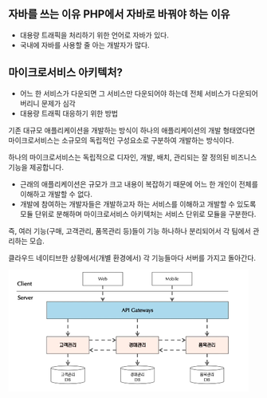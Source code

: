 ## 자바를 쓰는 이유 PHP에서 자바로 바꿔야 하는 이유

* 대용량 트래픽을 처리하기 위한 언어로 자바가 있다.
* 국내에 자바를 사용할 줄 아는 개발자가 많다.



## 마이크로서비스 아키텍처?

* 어느 한 서비스가 다운되면 그 서비스만 다운되어야 하는데 전체 서비스가 다운되어버리니 문제가 심각
* 대용량 트래픽 대응하기 위한 방법

기존 대규모 애플리케이션을 개발하는 방식이 하나의 애플리케이션의 개발 형태였다면 마이크로서비스는 소규모의 독립적인 구성요소로 구분하여 개발하는 방식이다.

하나의 마이크로서비스는 독립적으로 디자인, 개발, 배치, 관리되는 잘 정의된 비즈니스 기능을 제공합니다.

* 근래의 애플리케이션은 규모가 크고 내용이 복잡하기 때문에 어느 한 개인이 전체를 이해하고 개발할 수 없다.
* 개발에 참여하는 개발자들은 개발하고자 하는 서비스를 이해하고 개발할 수 있도록 모듈 단위로 분해하며 마이크로서비스 아키텍처는 서비스 단위로 모듈을 구분한다.

즉, 여러 기능(구매, 고객관리, 품목관리 등)들이 기능 하나하나 분리되어서 각 팀에서 관리하는 모습.

클라우드 네이티브한 상황에서(개별 환경에서) 각 기능들마다 서버를 가지고 돌아간다.

![image-20220606223325093](../md-images/image-20220606223325093.png)

